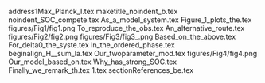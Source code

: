 address1Max_Planck_I.tex
maketitle_noindent_b.tex
noindent_SOC_compete.tex
As_a_model_system.tex
Figure_1_plots_the.tex
figures/Fig1/fig1.png
To_reproduce_the_obs.tex
An_alternative_route.tex
figures/Fig2/fig2.png
figures/Fig3/fig3_.png
Based_on_the_above.tex
For_delta0_the_syste.tex
In_the_ordered_phase.tex
beginalign_H__sum_la.tex
Our_twoparameter_mod.tex
figures/Fig4/fig4.png
Our_model_based_on.tex
Why_has_strong_SOC.tex
Finally_we_remark_th.tex
1.tex
sectionReferences_be.tex
